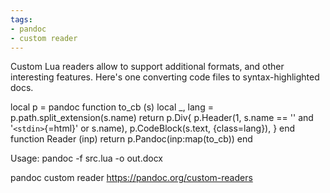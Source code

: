 ```yaml
---
tags:
- pandoc
- custom reader
---
```


Custom Lua readers allow to support additional formats, and other
interesting features. Here's one converting code files to
syntax-highlighted docs.

local p = pandoc function to_cb (s) local \_, lang =
p.path.split_extension(s.name) return p.Div{ p.Header(1, s.name == ''
and '`<stdin>`{=html}' or s.name), p.CodeBlock(s.text, {class=lang}), }
end function Reader (inp) return p.Pandoc(inp:map(to_cb)) end

Usage: pandoc -f src.lua -o out.docx

pandoc custom reader https://pandoc.org/custom-readers
